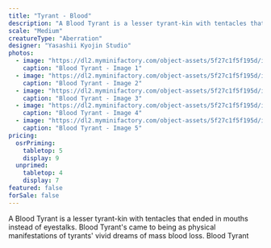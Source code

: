 ```yaml
---
title: "Tyrant - Blood"
description: "A Blood Tyrant is a lesser tyrant-kin with tentacles that ended in mouths instead of eyestalks. Blood Tyrant's came to being as physical manifestations of tyrants' vivid dreams of mass blood loss. Blood Tyrant"
scale: "Medium"
creatureType: "Aberration"
designer: "Yasashii Kyojin Studio"
photos:
  - image: "https://dl2.myminifactory.com/object-assets/5f27c1f5f195d/images/720X720-deathkiss-1.jpg"
    caption: "Blood Tyrant - Image 1"
  - image: "https://dl2.myminifactory.com/object-assets/5f27c1f5f195d/images/720X720-dk-2.jpg"
    caption: "Blood Tyrant - Image 2"
  - image: "https://dl2.myminifactory.com/object-assets/5f27c1f5f195d/images/230X230-dk-2-1.jpg"
    caption: "Blood Tyrant - Image 3"
  - image: "https://dl2.myminifactory.com/object-assets/5f27c1f5f195d/images/230X230-dk-1.jpg"
    caption: "Blood Tyrant - Image 4"
  - image: "https://dl2.myminifactory.com/object-assets/5f27c1f5f195d/images/230X230-dscn0845.JPG"
    caption: "Blood Tyrant - Image 5"
pricing:
  osrPriming:
    tabletop: 5
    display: 9
  unprimed:
    tabletop: 4
    display: 7
featured: false
forSale: false
---
```


A Blood Tyrant is a lesser tyrant-kin with tentacles that ended in mouths instead of eyestalks. Blood Tyrant's came to being as physical manifestations of tyrants' vivid dreams of mass blood loss. Blood Tyrant